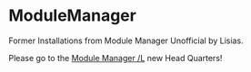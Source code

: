 # ModuleManager

Former Installations from Module Manager Unofficial by Lisias.

Please go to the [Module Manager /L](https://www.github.com/net-lisias-ksp/ModuleManager) new Head Quarters!
